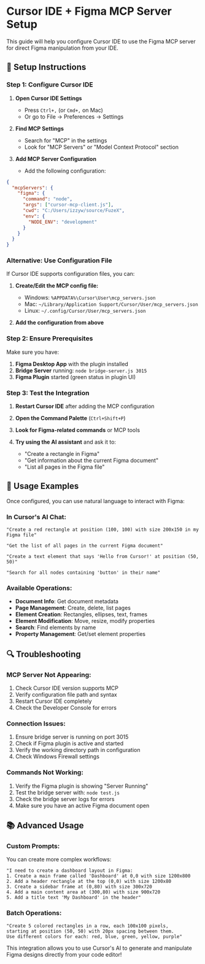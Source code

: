 # Cursor IDE + Figma MCP Server Setup

This guide will help you configure Cursor IDE to use the Figma MCP server for direct Figma manipulation from your IDE.

## 🔧 Setup Instructions

### Step 1: Configure Cursor IDE

1. **Open Cursor IDE Settings**
   - Press `Ctrl+,` (or `Cmd+,` on Mac)
   - Or go to File → Preferences → Settings

2. **Find MCP Settings**
   - Search for "MCP" in the settings
   - Look for "MCP Servers" or "Model Context Protocol" section

3. **Add MCP Server Configuration**
   - Add the following configuration:

```json
{
  "mcpServers": {
    "figma": {
      "command": "node",
      "args": ["cursor-mcp-client.js"],
      "cwd": "C:/Users/izzyw/source/FuzeX",
      "env": {
        "NODE_ENV": "development"
      }
    }
  }
}
```

### Alternative: Use Configuration File

If Cursor IDE supports configuration files, you can:

1. **Create/Edit the MCP config file:**
   - Windows: `%APPDATA%\Cursor\User\mcp_servers.json`
   - Mac: `~/Library/Application Support/Cursor/User/mcp_servers.json`
   - Linux: `~/.config/Cursor/User/mcp_servers.json`

2. **Add the configuration from above**

### Step 2: Ensure Prerequisites

Make sure you have:

1. **Figma Desktop App** with the plugin installed
2. **Bridge Server** running: `node bridge-server.js 3015`
3. **Figma Plugin** started (green status in plugin UI)

### Step 3: Test the Integration

1. **Restart Cursor IDE** after adding the MCP configuration

2. **Open the Command Palette** (`Ctrl+Shift+P`)

3. **Look for Figma-related commands** or MCP tools

4. **Try using the AI assistant** and ask it to:
   - "Create a rectangle in Figma"
   - "Get information about the current Figma document"
   - "List all pages in the Figma file"

## 🎯 Usage Examples

Once configured, you can use natural language to interact with Figma:

### In Cursor's AI Chat:
```
"Create a red rectangle at position (100, 100) with size 200x150 in my Figma file"

"Get the list of all pages in the current Figma document"

"Create a text element that says 'Hello from Cursor!' at position (50, 50)"

"Search for all nodes containing 'button' in their name"
```

### Available Operations:
- **Document Info**: Get document metadata
- **Page Management**: Create, delete, list pages
- **Element Creation**: Rectangles, ellipses, text, frames
- **Element Modification**: Move, resize, modify properties
- **Search**: Find elements by name
- **Property Management**: Get/set element properties

## 🔍 Troubleshooting

### MCP Server Not Appearing:
1. Check Cursor IDE version supports MCP
2. Verify configuration file path and syntax
3. Restart Cursor IDE completely
4. Check the Developer Console for errors

### Connection Issues:
1. Ensure bridge server is running on port 3015
2. Check if Figma plugin is active and started
3. Verify the working directory path in configuration
4. Check Windows Firewall settings

### Commands Not Working:
1. Verify the Figma plugin is showing "Server Running"
2. Test the bridge server with: `node test.js`
3. Check the bridge server logs for errors
4. Make sure you have an active Figma document open

## 📚 Advanced Usage

### Custom Prompts:
You can create more complex workflows:

```
"I need to create a dashboard layout in Figma:
1. Create a main frame called 'Dashboard' at 0,0 with size 1200x800
2. Add a header rectangle at the top (0,0) with size 1200x80
3. Create a sidebar frame at (0,80) with size 300x720
4. Add a main content area at (300,80) with size 900x720
5. Add a title text 'My Dashboard' in the header"
```

### Batch Operations:
```
"Create 5 colored rectangles in a row, each 100x100 pixels, 
starting at position (50, 50) with 20px spacing between them.
Use different colors for each: red, blue, green, yellow, purple"
```

This integration allows you to use Cursor's AI to generate and manipulate Figma designs directly from your code editor! 